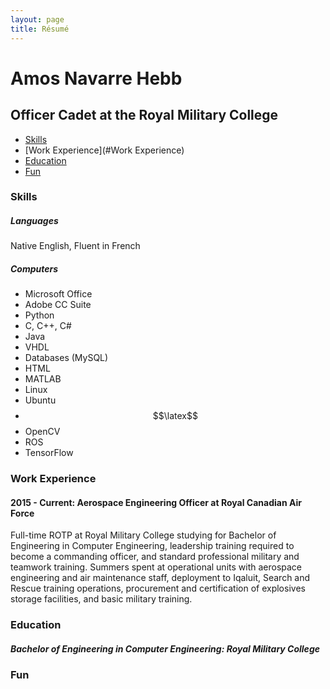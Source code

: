 ```yaml
---
layout: page
title: Résumé
---
```


Amos Navarre Hebb
=================

Officer Cadet at the Royal Military College 
-------------------------------------------

* [Skills](#Skills)
* [Work Experience](#Work Experience)
* [Education](#Education)
* [Fun](#Fun)

### Skills

##### Languages

Native English, Fluent in French

##### Computers

* Microsoft Office
* Adobe CC Suite
* Python
* C, C++, C#
* Java
* VHDL
* Databases (MySQL)
* HTML
* MATLAB
* Linux
* Ubuntu
* $$\latex$$
* OpenCV
* ROS
* TensorFlow


### Work Experience

#### 2015 - Current: Aerospace Engineering Officer at Royal Canadian Air Force

Full-time ROTP at Royal Military College studying for Bachelor of Engineering in Computer Engineering, leadership training required to become a commanding officer, and standard professional military and teamwork training. Summers spent at operational units with aerospace engineering and air maintenance staff, deployment to Iqaluit, Search and Rescue training operations, procurement and certification of explosives storage facilities, and basic military training.

### Education

##### Bachelor of Engineering in Computer Engineering: Royal Military College


### Fun
